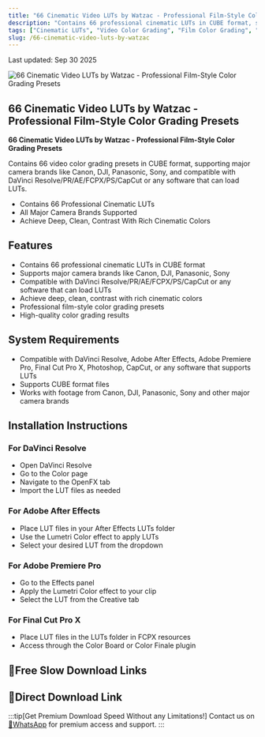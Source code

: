 ```yaml
---
title: "66 Cinematic Video LUTs by Watzac - Professional Film-Style Color Grading Presets"
description: "Contains 66 professional cinematic LUTs in CUBE format, supporting major camera brands like Canon, DJI, Panasonic, Sony, and compatible with DaVinci Resolve, PR, AE, FCPX, PS, CapCut or any software that can load LUTs"
tags: ["Cinematic LUTs", "Video Color Grading", "Film Color Grading", "AE Color Grading", "FCPX Color Grading", "Pr Color Grading", "CapCut", "3D LUTS", "Color Grading Presets", "DaVinci Resolve Color Grading"]
slug: /66-cinematic-video-luts-by-watzac
---
```


Last updated: Sep 30 2025

![66 Cinematic Video LUTs by Watzac - Professional Film-Style Color Grading Presets](https://www.gfxcamp.com/wp-content/uploads/2025/09/Cinematic-Video-LUTs-By-Watzac.jpg)

## 66 Cinematic Video LUTs by Watzac - Professional Film-Style Color Grading Presets

**66 Cinematic Video LUTs by Watzac - Professional Film-Style Color Grading Presets**

Contains 66 video color grading presets in CUBE format, supporting major camera brands like Canon, DJI, Panasonic, Sony, and compatible with DaVinci Resolve/PR/AE/FCPX/PS/CapCut or any software that can load LUTs.

- Contains 66 Professional Cinematic LUTs
- All Major Camera Brands Supported
- Achieve Deep, Clean, Contrast With Rich Cinematic Colors

## Features

- Contains 66 professional cinematic LUTs in CUBE format
- Supports major camera brands like Canon, DJI, Panasonic, Sony
- Compatible with DaVinci Resolve/PR/AE/FCPX/PS/CapCut or any software that can load LUTs
- Achieve deep, clean, contrast with rich cinematic colors
- Professional film-style color grading presets
- High-quality color grading results

## System Requirements

- Compatible with DaVinci Resolve, Adobe After Effects, Adobe Premiere Pro, Final Cut Pro X, Photoshop, CapCut, or any software that supports LUTs
- Supports CUBE format files
- Works with footage from Canon, DJI, Panasonic, Sony and other major camera brands

## Installation Instructions

### For DaVinci Resolve
- Open DaVinci Resolve
- Go to the Color page
- Navigate to the OpenFX tab
- Import the LUT files as needed

### For Adobe After Effects
- Place LUT files in your After Effects LUTs folder
- Use the Lumetri Color effect to apply LUTs
- Select your desired LUT from the dropdown

### For Adobe Premiere Pro
- Go to the Effects panel
- Apply the Lumetri Color effect to your clip
- Select the LUT from the Creative tab

### For Final Cut Pro X
- Place LUT files in the LUTs folder in FCPX resources
- Access through the Color Board or Color Finale plugin

## 🐌Free Slow Download Links

## 🚀Direct Download Link
:::tip[Get Premium Download Speed Without any Limitations!]
Contact us on [💬WhatsApp](https://wa.me/+8613237610083) for premium  access and support.
:::